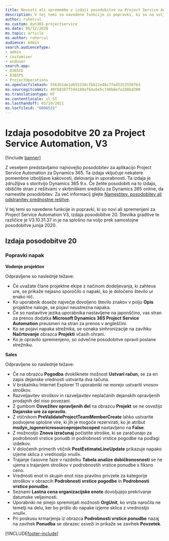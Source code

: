 ```yaml
---
title: Novosti ali spremembe v izdaji posodobitve za Project Service Automation 20, V3
description: V tej temi so navedene funkcije in popravki, ki so na voljo za izdajo posodobitve 20 za Project Service Automation, V3
author: ruhercul
ms.custom: dyn365-projectservice
ms.date: 06/12/2020
ms.topic: article
ms.author: ruhercul
audience: Admin
search.audienceType:
- admin
- customizer
- enduser
search.app:
- D365CE
- D365PS
- ProjectOperations
ms.openlocfilehash: 5562b1de1d655328cfbb22e46c7fed53525507b3
ms.sourcegitcommit: 40f68387f594180af64a5e5c748b6efa188bd300
ms.translationtype: HT
ms.contentlocale: sl-SI
ms.lasthandoff: 05/10/2021
ms.locfileid: "6006531"
---
```

# <a name="project-service-automation-update-release-20-v3"></a>Izdaja posodobitve 20 za Project Service Automation, V3

[!include [banner](../includes/psa-now-project-operations.md)]

Z veseljem predstavljamo najnovejšo posodobitev za aplikacijo Project Service Automation za Dynamics 365. Ta izdaja vključuje nekatere pomembne izboljšave kakovosti, delovanja in uporabnosti. Ta izdaja je združljiva s storitvijo Dynamics 365 9.x. Če želite posodobiti na to izdajo, obiščite stran z rešitvami v skrbniškem središču za Dynamics 365 online, da namestite posodobitev. Za več informacij glejte [Namestitev, posodobitev ali odstranitev prednostne rešitve](/power-platform/admin/install-remove-preferred-solution).

V tej temi so navedene funkcije in popravki, ki so novi ali spremenjeni za Project Service Automation V3, izdaja posodobitve 20. Številka graditve te različice je V3.10.31.37 in je na splošno na voljo prek samostojne posodobitve junija 2020.

## <a name="update-release-20"></a>Izdaja posodobitve 20

### <a name="bug-fixes"></a>Popravki napak

**Vodenje projektov**

Odpravljene so naslednje težave:

- Če uvažate člane projektne ekipe z načinom dodeljevanja, ki zahteva ure, se prikaže nejasno sporočilo o napaki, ko je določeno število ur enako nič.
- Ko uporabnik doseže največje dovoljeno število znakov v polju **Opis** projektne naloge, se pojavi neustrezna napaka.
- Če so nastavitve jezika uporabnika nastavljene na japonščino, vas stran za prenos dodatka **Microsoft Dynamics 365 Project Service Automation** preusmeri na stran za prenos v angleščini.
- Ko se pojavi napaka strežnika, se oznaka sinhronizacije na zavihku **Načrtovanje** obrazca **Projekti** včasih ohrani.
- Ko je opravilo spremenjeno, so odvečne posodobitve opravil poslane strežniku.

**Sales**

Odpravljene so naslednje težave:

- Če na obrazcu **Pogodba** dvokliknete možnost **Ustvari račun**, se za en zapis dejanske vrednosti ustvarita dva računa.
- V brskalniku Internet Explorer 11 uporabniki ne morejo ustvariti vnosov stroškov.
- Razveljavitev stroškov in razveljavitev neplačanih dejanskih opravljenih prodajnih del niso povezani.
- Z gumbom **Osvežitev opravljenih del** na obrazcu **Projekt** se ne osvežijo **Dejanske ure za opravilo**.
- Z vtičnikom **PreValidateProjectTeamMemberCreate** lahko ustvarite podvojene splošne vire, ki jih je mogoče rezervirati, ko je atribut **msdyn_isgenericresourceprojectscoped** nastavljeno na **False**.
- Z možnostjo **Znova izračunaj** počistite stroške, ki se zaračunajo za podrobnosti vrstice ponudb in podrobnosti vrstice pogodbe na podlagi izdelkov.
- V določenih primerih vtičnik **PostEstimateLineUpdate** prikazuje napako izjeme sklica z vrednostjo »null«.
- Trajanje časovne faze v razdelku **Tabela analize dobičkonosnosti** se ne ujema s trajanjem stroškov v podrobnostih vrstice ponudbe s fiksno ceno.
- Vrednosti enot in skupin enot niso pravilno privzete za kategorije stroškov v obrazcih **Podrobnosti vrstice pogodbe** in **Podrobnosti vrstice ponudbe**.
- Seznami **Lastna cena organizacijske enote** dovoljujejo prekrivanje datumske veljavnosti.
- Uporabniki ne smejo spreminjati možnosti **OrgUnit**, ko vrsta naročila ne temelji na delu, ker bo prišlo do napake izjeme sklica z vrednostjo »null«.
- Pri poskusu krmarjenja iz obrazca **Podrobnosti vrstice ponudbe** nazaj na zavihek **Ponudba** se obrazec osveži in prikaže se zavihek **Povzetek**.


[!INCLUDE[footer-include](../includes/footer-banner.md)]